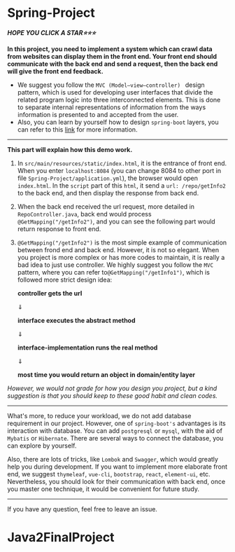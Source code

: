 # Spring-Project

***HOPE YOU CLICK A STAR:star::star::star:***

**In this project, you need to implement a system which can crawl data from websites can display them in the front end. Your front end should communicate with the back end and send a request, then the back end will give the front end feedback.**

- We suggest you follow the  `MVC (Model–view–controller) ` design pattern, which is used for developing user interfaces that divide the related program logic into three interconnected elements. This is done to separate internal representations of information from the ways information is presented to and accepted from the user.
- Also, you can learn by yourself how to design `spring-boot` layers, you can refer to this [link](https://zhuanlan.zhihu.com/p/96753678) for more information.

****

**This part will explain how this demo work.**

1. In `src/main/resources/static/index.html`, it is the entrance of front end. When you enter `localhost:8084` (you can change 8084 to other port in file `Spring-Project/application.yml`), the browser would open `index.html`. In the `script` part of this `html`, it send a `url: /repo/getInfo2` to the back end, and then display the response from back end.

2. When the back end received the url request, more detailed in `RepoController.java`, back end would process `@GetMapping("/getInfo2")`, and you can see the following part would return response to front end.

3. `@GetMapping("/getInfo2")` is the most simple example of communication between frond end and back end. However, it is not so elegant. When you project is more complex or has more codes to maintain, it is really a bad idea to just use controller. We highly suggest you follow the `MVC` pattern, where you can refer to`@GetMapping("/getInfo1")`, which is followed more strict design idea:

   **controller gets the url**

   $\Downarrow$

   **interface executes the abstract method**

   $\Downarrow$

   **interface-implementation runs the real method**

   $\Downarrow$

   **most time you would return an object in domain/entity layer**

*However, we would not grade for how you design you project, but a kind suggestion is that you should keep to these good habit and clean codes.*

****

What's more, to reduce your workload, we do not add database requirement in our project. However, one of `spring-boot's` advantages is its interaction with database. You can add `postgresql` or `mysql`, with the aid of `Mybatis` or `Hibernate`. There are several ways to connect the database, you can explore by yourself.

Also, there are lots of tricks, like `Lombok` and `Swagger`, which would greatly help you during development. If you want to implement more elaborate front end, we suggest `thymeleaf`, `vue-cli`, `bootstrap`, `react`, `element-ui`, etc. Nevertheless, you should look for their communication with back end, once you master one technique, it would be convenient for future study.

****

If you have any question, feel free to leave an issue.
# Java2FinalProject
